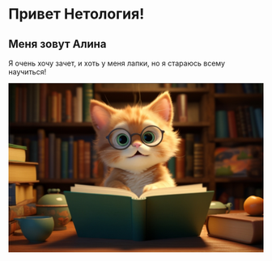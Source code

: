 # Привет Нетология!
## Меня зовут Алина
Я очень хочу зачет, и хоть у меня лапки, но я стараюсь всему научиться!

![А вот и я!](https://github.com/AlinaYaroslavovna/Task-3-Git/blob/main/1000087996.png?raw=true)


<html lang="ru">
	<head>
        <link rel="stylesheet" href="style.css">
	</head>
 </html>   